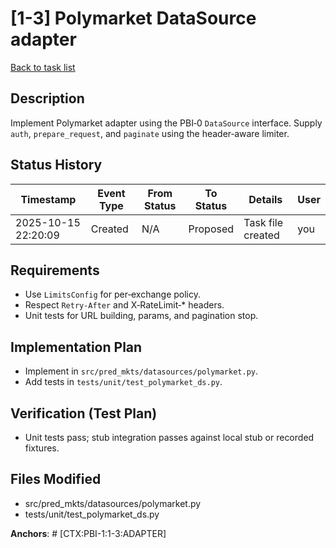 # [1-3] Polymarket DataSource adapter
[Back to task list](../tasks.md)

## Description
Implement Polymarket adapter using the PBI‑0 `DataSource` interface. Supply `auth`, `prepare_request`, and `paginate` using the header‑aware limiter.

## Status History
| Timestamp | Event Type | From Status | To Status | Details | User |
|-----------|------------|-------------|-----------|---------|------|
| 2025-10-15 22:20:09 | Created | N/A | Proposed | Task file created | you |

## Requirements
- Use `LimitsConfig` for per‑exchange policy.
- Respect `Retry‑After` and X‑RateLimit‑* headers.
- Unit tests for URL building, params, and pagination stop.

## Implementation Plan
- Implement in `src/pred_mkts/datasources/polymarket.py`.
- Add tests in `tests/unit/test_polymarket_ds.py`.

## Verification (Test Plan)
- Unit tests pass; stub integration passes against local stub or recorded fixtures.

## Files Modified
- src/pred_mkts/datasources/polymarket.py
- tests/unit/test_polymarket_ds.py

**Anchors**: # [CTX:PBI-1:1-3:ADAPTER]
